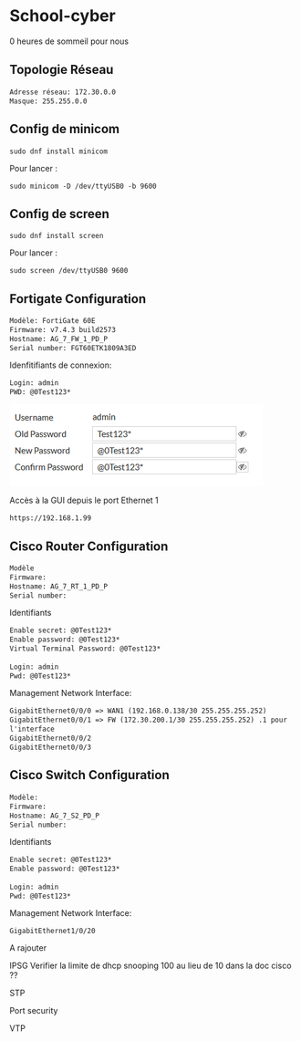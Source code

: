 # School-cyber

0 heures de sommeil pour nous


## Topologie Réseau

```
Adresse réseau: 172.30.0.0
Masque: 255.255.0.0
``` 

## Config de minicom


```
sudo dnf install minicom
```

Pour lancer :
```
sudo minicom -D /dev/ttyUSB0 -b 9600
```

## Config de screen

```
sudo dnf install screen
```

Pour lancer :

```
sudo screen /dev/ttyUSB0 9600
```

## Fortigate Configuration 

```
Modèle: FortiGate 60E
Firmware: v7.4.3 build2573
Hostname: AG_7_FW_1_PD_P
Serial number: FGT60ETK1809A3ED
```

Idenfitifiants de connexion: 
```
Login: admin
PWD: @0Test123*
```

![alt text](image.png)

Accès à la GUI depuis le port Ethernet 1
```
https://192.168.1.99
```

## Cisco Router Configuration

```
Modèle
Firmware:
Hostname: AG_7_RT_1_PD_P
Serial number: 
```

Identifiants
```
Enable secret: @0Test123*
Enable password: @0Test123*
Virtual Terminal Password: @0Test123*

Login: admin
Pwd: @0Test123*

```

Management Network Interface:

```
GigabitEthernet0/0/0 => WAN1 (192.168.0.138/30 255.255.255.252)
GigabitEthernet0/0/1 => FW (172.30.200.1/30 255.255.255.252) .1 pour l'interface
GigabitEthernet0/0/2
GigabitEthernet0/0/3
```

## Cisco Switch Configuration

```
Modèle:
Firmware:
Hostname: AG_7_S2_PD_P
Serial number: 
```

Identifiants

```
Enable secret: @0Test123*
Enable password: @0Test123*

Login: admin
Pwd: @0Test123*

```

Management Network Interface:

```
GigabitEthernet1/0/20
```





A rajouter 

IPSG
Verifier la limite de dhcp snooping 100 au lieu de 10 dans la doc cisco ??

STP

Port security

VTP

